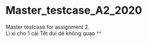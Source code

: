# Master_testcase_A2_2020
Master testcase for assignment 2.<br>
Lì xì cho 1 cái Tết dui dẻ không quạo ^^
